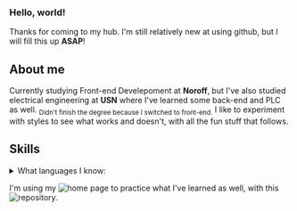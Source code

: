 ### Hello, world!

Thanks for coming to my hub. I'm still relatively new at using github, but I will fill this up **ASAP**!

## About me
Currently studying Front-end Develepoment at **Noroff**, but I've also studied electrical engineering at **USN** where I've learned some back-end and PLC as well. <sub>Didn't finish the degree because I switched to front-end.</sub>
I like to experiment with styles to see what works and doesn't, with all the fun stuff that follows.

## Skills
<details>
<summary>What languages I know:</summary>

|  |   Prog. languages       |
|-----:|-----------------|
|     1| HTML 5         |
|     2| CSS                 |
|     3|  Javascript      |
|     4|  C#     |
|     5|  SQL    |
|     6|  PLC    |
|     7|  And now Markdown appearantly     |
</details>

I'm using my ![home page](https://homepage.nykas.me) to practice what I've learned as well, with this ![repository](https://github.com/YngvN/home-page).


<!--
**YngvN/YngvN** is a ✨ _special_ ✨ repository because its `README.md` (this file) appears on your GitHub profile.

Here are some ideas to get you started:

- 🔭 I’m currently working on ...
- 🌱 I’m currently learning ...
- 👯 I’m looking to collaborate on ...
- 🤔 I’m looking for help with ...
- 💬 Ask me about ...
- 📫 How to reach me: ...
- 😄 Pronouns: ...
- ⚡ Fun fact: ...
-->
